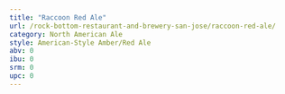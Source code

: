```yaml
---
title: "Raccoon Red Ale"
url: /rock-bottom-restaurant-and-brewery-san-jose/raccoon-red-ale/
category: North American Ale
style: American-Style Amber/Red Ale
abv: 0
ibu: 0
srm: 0
upc: 0
---
```


